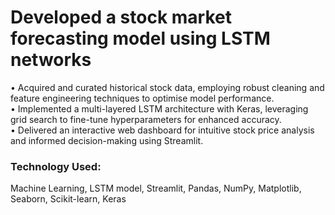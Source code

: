 # Developed a stock market forecasting model using LSTM networks

• Acquired and curated historical stock data, employing robust cleaning and feature engineering techniques to optimise model performance.
<br>
• Implemented a multi-layered LSTM architecture with Keras, leveraging grid search to fine-tune hyperparameters for enhanced accuracy.
<br>
• Delivered an interactive web dashboard for intuitive stock price analysis and informed decision-making using Streamlit.

### Technology Used:
Machine Learning, LSTM model,  Streamlit, Pandas, NumPy, Matplotlib, Seaborn, Scikit-learn, Keras
